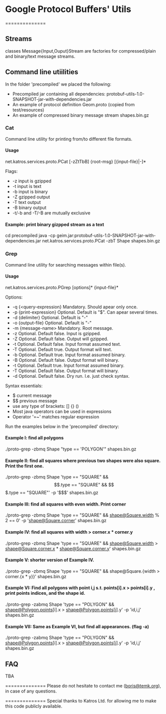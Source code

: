 # Google Protocol Buffers' Utils
==============

## Streams
classes Message{Input,Ouput}Stream are factories for compressed/plain and binary/text message streams.

## Command line utiilities
In the folder 'precompiled' we placed the following:
* Precompiled jar containing all dependencies: protobuf-utils-1.0-SNAPSHOT-jar-with-dependencies.jar
* An example of protocol definition Geom.proto (copied from test/resources)
* An example of compressed binary message stream shapes.bin.gz

### Cat
Command line utility for printing from/to different file formats.

#### Usage
net.katros.services.proto.PCat [-zZtTbB] {root-msg} [{input-file}|-]*

Flags:
* -z input is gzipped
* -t input is text
* -b input is binary
* -Z gzipped output
* -T text output 
* -B binary output
* -t/-b and -T/-B are mutually exclusive

#### Example: print binary gizpped stream as a text
cd precompiled
java -cp geim.jar:protobuf-utils-1.0-SNAPSHOT-jar-with-dependencies.jar net.katros.services.proto.PCat -zbT Shape shapes.bin.gz

### Grep
Command line utility for searching messages within file(s).

#### Usage
net.katros.services.proto.PGrep  [options]* {input-file}*

Options: 
* -q {<query-expression}	Mandatory. Should apear only once.
* -p {print-expression}	Optional. Default is "$". Can apear several times.
* -d {delimiter}	Optional. Default is "-"
* -o {output-file}	Optional. Default is "-"
* -m {message-name>	Mandatory. Root message.
* -z	Optional. Default false. Input is gzipped.
* -Z	Optional. Default false. Output will gzipped.
* -t	Optional. Default false. Input format assumed text.
* -T	Optional. Default true.  Output format will text.
* -b	Optional. Default true.  Input format assumed binary.
* -B	Optional. Default false. Output format will binary.
* -t	Optional. Default true.  Input format assumed binary.
* -T	Optional. Default false. Output format will binary.
* -d	Optional. Default false. Dry run. I.e. just check syntax.

Syntax essentials:
* $ current message
* $$ previous message
* use any type of brackets: [] {} ()
* Most java operators can be used in expressions
* Operator '=~' matches regular expression 

Run the examples below in the 'precompiled' directory:

#### Example I: find all polygons
./proto-grep -zbmq Shape "type == 'POLYGON'" shapes.bin.gz

#### Example II: find all squares where previous two shapes were also square. Print the first one.
./proto-grep -zbmq Shape 'type == "SQUARE" && $$.type == "SQUARE" && $$$.type == "SQUARE"' -p '$$$' shapes.bin.gz

#### Example III: find all squares with even width. Print corner
./proto-grep -zbmq Shape 'type == "SQUARE" && shape@Square.width % 2 == 0' -p 'shape@Square.corner' shapes.bin.gz

#### Example IV: find all squares with width > corner.x * corner.y
./proto-grep -zbmq Shape 'type == "SQUARE" && shape@Square.width > shape@Square.corner.x * shape@Square.corner.y'  shapes.bin.gz

#### Example V: shorter version of Example IV. 
./proto-grep -zbmq Shape 'type == "SQUARE" && shape@Square.{width > corner.{x * y}}'  shapes.bin.gz

#### Example VI: Find all polygons with point i,j s.t. points[i].x > points[i].y , print points indices, and the shape id.
./proto-grep -zabmq Shape 'type == "POLYGON" && shape@Polygon.points[i].x >  shape@Polygon.points[j].y' -p 'id,i,j' shapes.bin.gz

#### Example VII: Same as Example VI, but find all appearances. (flag -a)
./proto-grep -zabmq Shape  'type == "POLYGON" && shape@Polygon.points[i].x >  shape@Polygon.points[j].y' -p 'id,i,j' shapes.bin.gz

## FAQ
TBA

==============
Please do not hesitate to contact me (boris@temk.org), in case of any questions.

==============
Special thanks to Katros Ltd. for allowing me to make this code publicly available.


